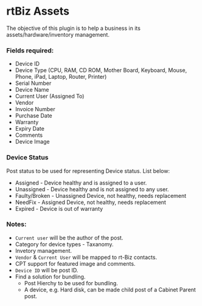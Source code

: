 rtBiz Assets
============

The objective of this plugin is to help a business in its assets/hardware/inventory management.

### Fields required: 

- Device ID	
- Device Type (CPU, RAM, CD ROM, Mother Board, Keyboard, Mouse, Phone, iPad, Laptop, Router, Printer)	
- Serial Number	
- Device Name	
- Current User (Assigned To) 	
- Vendor 	
- Invoice Number	
- Purchase Date	
- Warranty 
- Expiry Date	
- Comments
- Device Image 


### Device Status

Post status to be used for representing Device status. List below:

- Assigned - Device healthy and is assigned to a user.
- Unassigned - Device healthy and is not assigned to any user.
- Faulty/Broken - Unassigned Device, not healthy, needs replacement
- NeedFix - Assigned Device, not healthy, needs replacement
- Expired - Device is out of warranty


### Notes:

- `Current user` will be the author of the post.
- Category for device types - Taxanomy. 
- Invetory management. 
- `Vendor` & `Current User` will be mapped to rt-Biz contacts. 
- CPT support for featured image and comments. 
- `Device ID` will be post ID.  
- Find a solution for bundling. 
	- Post Hierchy to be used for bundling. 
	- A device, e.g. Hard disk, can be made child post of a Cabinet Parent post. 